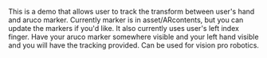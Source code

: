 This is a demo that allows user to track the transform between user's hand and aruco marker. Currently marker is in asset/ARcontents, but you can update the markers if you'd like. 
It also currently uses user's left index finger. Have your aruco marker somewhere visible and your left hand visible and you will have the tracking provided. 
Can be used for vision pro robotics. 
